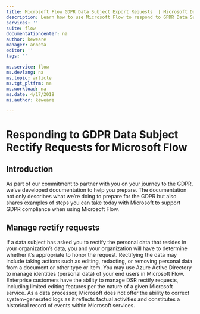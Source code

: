 ```yaml
---
title: Microsoft Flow GDPR Data Subject Export Requests  | Microsoft Docs
description: Learn how to use Microsoft Flow to respond to GPDR Data Subject Rectify Requests.  
services: ''
suite: flow
documentationcenter: na
author: keweare
manager: anneta
editor: ''
tags: ''

ms.service: flow
ms.devlang: na
ms.topic: article
ms.tgt_pltfrm: na
ms.workload: na
ms.date: 4/17/2018
ms.author: keweare

---
```

# Responding to GDPR Data Subject Rectify Requests for Microsoft Flow

## Introduction

As part of our commitment to partner with you on your journey to the GDPR, we’ve developed  documentation to help you prepare. The documentation not only describes what we’re doing to prepare for the GDPR but also shares examples of steps you can take today with Microsoft to support GDPR compliance when using  Microsoft Flow.

## Manage rectify requests
If a data subject has asked you to rectify the personal data that resides in your organization’s data, you and your organization will have to determine whether it’s appropriate to honor the request.  Rectifying the data may include taking actions such as editing, redacting, or removing personal data from a document or other type or item. 
You may use Azure Active Directory to manage identities (personal data) of your end users in Microsoft Flow. Enterprise customers have the ability to manage DSR rectify requests, including limited editing features per the nature of a given Microsoft service.  As a data processor, Microsoft does not offer the ability to correct system-generated logs as it reflects factual activities and constitutes a historical record of events within Microsoft services.  
